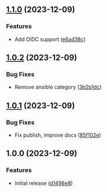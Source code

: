 ## [1.1.0](https://github.com/timo-reymann/python-oauth2-cli-auth/compare/1.0.2...1.1.0) (2023-12-09)


### Features

* Add OIDC support ([e6ad38c](https://github.com/timo-reymann/python-oauth2-cli-auth/commit/e6ad38cc571fa9e0b57e73b81bd4771e71cd95c6))

## [1.0.2](https://github.com/timo-reymann/python-oauth2-cli-auth/compare/1.0.1...1.0.2) (2023-12-09)


### Bug Fixes

* Remove ansible category ([3b2b1dc](https://github.com/timo-reymann/python-oauth2-cli-auth/commit/3b2b1dc65f231fe37794f3863844dfb4e42da4bd))

## [1.0.1](https://github.com/timo-reymann/python-oauth2-cli-auth/compare/1.0.0...1.0.1) (2023-12-09)


### Bug Fixes

* Fix publish, improve docs ([85f102e](https://github.com/timo-reymann/python-oauth2-cli-auth/commit/85f102eb47f93ace85a17c24f23a0d6ddf16ebcb))

## 1.0.0 (2023-12-09)


### Features

* Initial release ([d1498e8](https://github.com/timo-reymann/python-oauth2-cli-auth/commit/d1498e8db0f850b98826ad1c4d7827fefb1e6a79))
